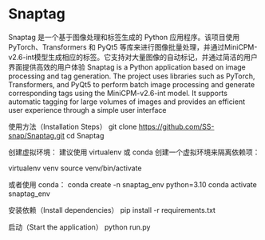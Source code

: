 # Snaptag

Snaptag 是一个基于图像处理和标签生成的 Python 应用程序。该项目使用 PyTorch、Transformers 和 PyQt5 等库来进行图像批量处理，并通过MiniCPM-v2.6-int模型生成相应的标签。它支持对大量图像的自动标记，并通过简洁的用户界面提供高效的用户体验
Snaptag is a Python application based on image processing and tag generation. The project uses libraries such as PyTorch, Transformers, and PyQt5 to perform batch image processing and generate corresponding tags using the MiniCPM-v2.6-int model. It supports automatic tagging for large volumes of images and provides an efficient user experience through a simple user interface


使用方法（Installation Steps）
git clone https://github.com/SS-snap/Snaptag.git
cd Snaptag

创建虚拟环境： 建议使用 virtualenv 或 conda 创建一个虚拟环境来隔离依赖项：

virtualenv venv
source venv/bin/activate

或者使用 conda：
conda create -n snaptag_env python=3.10
conda activate snaptag_env

安装依赖（Install dependencies）
pip install -r requirements.txt

启动（Start the application）
python run.py
